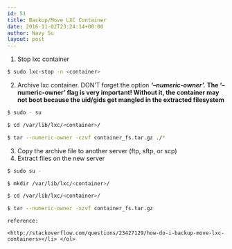 ```yaml
---
id: 51
title: Backup/Move LXC Container
date: 2016-11-02T23:24:14+00:00
author: Navy Su
layout: post
---
```

  1. Stop lxc container
    
~~~bash
$ sudo lxc-stop -n <container>
~~~

  2. Archive lxc container. DON&#8217;T forget the option **_&#8216;&#8211;numeric-owner&#8217;._** **The &#8216;&#8211;numeric-owner&#8217; flag is very important! Without it, the container may not boot because the uid/gids get mangled in the extracted filesystem**
  
     
    
~~~bash
$ sudo - su

$ cd /var/lib/lxc/<container>/

$ tar --numeric-owner -czvf container_fs.tar.gz ./*
~~~

  3. Copy the archive file to another server (ftp, sftp, or scp)
  4. Extract files on the new server
    
~~~bash
$ sudo su -

$ mkdir /var/lib/lxc/<container>/

$ cd /var/lib/lxc/<container>/

$ tar --numeric-owner -xzvf container_fs.tar.gz 
~~~
    
    reference:
    
    <http://stackoverflow.com/questions/23427129/how-do-i-backup-move-lxc-containers></li> </ol>